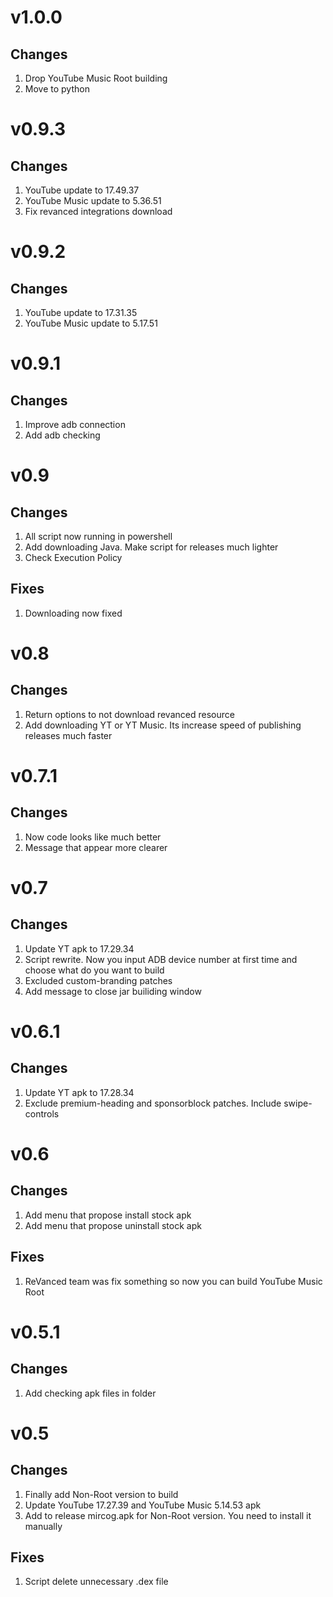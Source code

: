 # v1.0.0
## Changes
1. Drop YouTube Music Root building
2. Move to python

# v0.9.3
## Changes
1. YouTube update to 17.49.37
2. YouTube Music update to 5.36.51
3. Fix revanced integrations download

# v0.9.2
## Changes
1. YouTube update to 17.31.35
2. YouTube Music update to 5.17.51

# v0.9.1
## Changes
1. Improve adb connection
2. Add adb checking

# v0.9
## Changes
1. All script now running in powershell
2. Add downloading Java. Make script for releases much lighter
3. Check Execution Policy

## Fixes
1. Downloading now fixed

# v0.8
## Changes
1. Return options to not download revanced resource
2. Add downloading YT or YT Music. Its increase speed of publishing releases much faster

# v0.7.1
## Changes
1. Now code looks like much better
2. Message that appear more clearer

# v0.7
## Changes
1. Update YT apk to 17.29.34
2. Script rewrite. Now you input ADB device number at first time and choose what do you want to build
3. Excluded custom-branding patches
4. Add message to close jar builiding window

# v0.6.1 
## Changes
1. Update YT apk to 17.28.34
2. Exclude premium-heading and sponsorblock patches. Include swipe-controls

# v0.6
## Changes
1. Add menu that propose install stock apk
2. Add menu that propose uninstall stock apk

## Fixes
1. ReVanced team was fix something so now you can build YouTube Music Root

# v0.5.1
## Changes
1. Add checking apk files in folder

# v0.5
## Changes
1. Finally add Non-Root version to build
2. Update YouTube 17.27.39 and YouTube Music 5.14.53 apk
3. Add to release mircog.apk for Non-Root version. You need to install it manually

## Fixes
1. Script delete unnecessary .dex file












